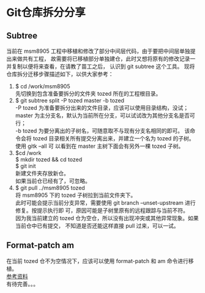 # Git仓库拆分分享

## Subtree
当前在 msm8905 工程中移植和修改了部分中间层代码，由于要把中间层单独提出来做共有工程，
故需要将已移植部分单独建仓，此时又想将原有的修改记录一并复制以便将来查看，在请教了苗工之后，
认识到 git subtree 这个工具。
现将仓库拆分迁移步骤描述如下，以供大家参考：

1.  $ cd /work/msm8905  
先切换到包含准备要拆分的文件夹 tozed 所在的工程根目录。
2.  $ git subtree split -P tozed master -b tozed  
-P tozed  为准备要拆分出来的文件目录，应该可以使用目录结构，没试；  
master 为主分支名，默认为当前所在分支，可以试试改为其他分支名是否可行；  
-b tozed 为要分离出的子树名，可随意取不与现有分支名相同的即可。
该命令会将 tozed 目录相关所有提交分离出来，并建立一个名为 tozed 的子树。使用 gitk –all 可
以看到在 master 主树下面会有另外一棵 tozed 子树。
3. $cd /work  
$ mkdir tozed && cd tozed  
$ git init  
新建文件夹存放新仓。  
如果当前仓已经有了，可忽略。
4. $ git pull ../msm8905 tozed  
将 msm8905 下的 tozed 子树拉到当前文件夹下。  
此时可能会提示当前分支异常，需要使用 git branch –unset-upstream 进行修复。按提示执行即
可，原因可能是子树里原有的远程跟踪与当前不符。  
因为我当前建立的 tozed 仓为空仓，所以没有出现冲突或其他异常现象。如果当前仓中已有提交，
不知道是否还能这样直接 pull 过来，可以一试。

## Format-patch am
在当前 tozed 仓不为空情况下，应该可以使用 format-patch 和 am 命令进行移植。  
[参考资料](https://blog.csdn.net/qq_27636049/article/details/81351739)  
有待完善。。。